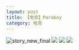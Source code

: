 ```yaml
---
layout: post
title: 【电竞】Paraboy
category: 电竞
---
```

![story_new_final](http://rzda7rj3c.hd-bkt.clouddn.com/img/story_new_final_0322.png)
![](http://rzdb2xp2h.hd-bkt.clouddn.com/img/pel-paraboy-220530-1.jpg)
![](http://rzdb2xp2h.hd-bkt.clouddn.com/img/pel-paraboy-220530-2.jpg)
![](http://rzdb2xp2h.hd-bkt.clouddn.com/img/pel-paraboy-220530-3.jpg)